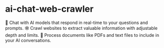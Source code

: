 # ai-chat-web-crawler
🤖 Chat with AI models that respond in real-time to your questions and prompts. 🕸️ Crawl websites to extract valuable information with adjustable depth and limits. 📄 Process documents like PDFs and text files to include in your AI conversations.
